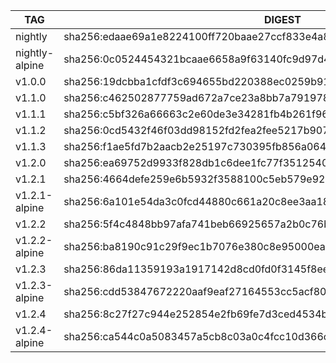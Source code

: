 TAG             |  DIGEST
----------------|-------------------------------------------------------------------------
nightly         |  sha256:edaae69a1e8224100ff720baae27ccf833e4a8ef3bce0bbcb612e1152927f62d
nightly-alpine  |  sha256:0c0524454321bcaae6658a9f63140fc9d97d470868d9d677b15a289e7165d7bb
v1.0.0          |  sha256:19dcbba1cfdf3c694655bd220388ec0259b917b1d8e2cfe5c9c2bcd2e622fac6
v1.1.0          |  sha256:c462502877759ad672a7ce23a8bb7a7919785ffc9c3c3e8080bd63527d3a1ffb
v1.1.1          |  sha256:c5bf326a66663c2e60de3e34281fb4b261f96f9eedc44ebeedc0cf5429c620ce
v1.1.2          |  sha256:0cd5432f46f03dd98152fd2fea2fee5217b9073962ff05e60271dfa2ad56e600
v1.1.3          |  sha256:f1ae5fd7b2aacb2e25197c730395fb856a06453e99c2a2975c21dad2cdcfbe4d
v1.2.0          |  sha256:ea69752d9933f828db1c6dee1fc77f351254019e6f5854cb7c881ec462a81cec
v1.2.1          |  sha256:4664defe259e6b5932f3588100c5eb579e9223ec4bb23ba210c2883798a8a907
v1.2.1-alpine   |  sha256:6a101e54da3c0fcd44880c661a20c8ee3aa184294ade64b1f50cb0a368006869
v1.2.2          |  sha256:5f4c4848bb97afa741beb66925657a2b0c76bdd854e6ad563fe5042d8cc94abb
v1.2.2-alpine   |  sha256:ba8190c91c29f9ec1b7076e380c8e95000eae9f62633eeb2a92babc89c40dd3b
v1.2.3          |  sha256:86da11359193a1917142d8cd0fd0f3145f8ee5c3626bff58a8693b74511a529a
v1.2.3-alpine   |  sha256:cdd53847672220aaf9eaf27164553cc5acf8057761f204a6a1d675aab2160adf
v1.2.4          |  sha256:8c27f27c944e252854e2fb69fe7d3ced4534b9813fe0be3e23044f93acda64c0
v1.2.4-alpine   |  sha256:ca544c0a5083457a5cb8c03a0c4fcc10d366c90bef92784d1fcd77dabced123d
